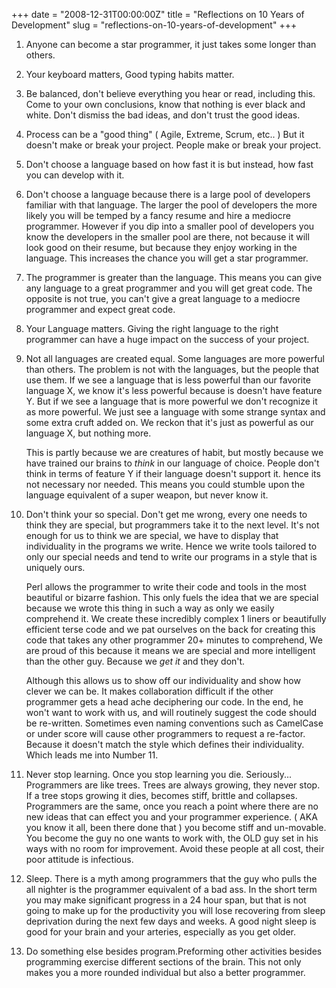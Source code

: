 +++
date = "2008-12-31T00:00:00Z"
title = "Reflections on 10 Years of Development"
slug = "reflections-on-10-years-of-development"
+++

1. Anyone can become a star programmer, it just takes some longer than others.

2. Your keyboard matters, Good typing habits matter.

3. Be balanced, don't believe everything you hear or read, including this. Come
    to your own conclusions, know that nothing is ever black and white. Don't
    dismiss the bad ideas, and don't trust the good ideas.  <!--more-->

4. Process can be a "good thing" ( Agile, Extreme, Scrum, etc.. ) But it
    doesn't make or break your project. People make or break your project.

5. Don't choose a language based on how fast it is but instead, how fast you
    can develop with it.

6. Don't choose a language because there is a large pool of developers familiar
    with that language. The larger the pool of developers the more likely you will
    be temped by a fancy resume and hire a mediocre programmer. However if you dip
    into a smaller pool of developers you know the developers in the smaller pool
    are there, not because it will look good on their resume, but because they
    enjoy working in the language. This increases the chance you will get a star
    programmer.

7. The programmer is greater than the language. This means you can give any
    language to a great programmer and you will get great code. The opposite is not
    true, you can't give a great language to a mediocre programmer and expect great
    code.

8. Your Language matters. Giving the right language to the right programmer can
    have a huge impact on the success of your project.

9. Not all languages are created equal. Some languages are more powerful than
    others. The problem is not with the languages, but the people that use them. If
    we see a language that is less powerful than our favorite language X, we know
    it's less powerful because is doesn't have feature Y. But if we see a language
    that is more powerful we don't recognize it as more powerful. We just see a
    language with some strange syntax and some extra cruft added on. We reckon that
    it's just as powerful as our language X, but nothing more.

    This is partly because we are creatures of habit, but mostly because we have
    trained our brains to *think* in our language of choice. People don't think in
    terms of feature Y if their language doesn't support it. hence its not
    necessary nor needed. This means you could stumble upon the language equivalent
    of a super weapon, but never know it.

10. Don't think your so special. Don't get me wrong, every one needs to think
    they are special, but programmers take it to the next level. It's not enough
    for us to think we are special, we have to display that individuality in the
    programs we write. Hence we write tools tailored to only our special needs and
    tend to write our programs in a style that is uniquely ours.

    Perl allows the programmer to write their code and tools in the most beautiful
    or bizarre fashion. This only fuels the idea that we are special because we
    wrote this thing in such a way as only we easily comprehend it. We create these
    incredibly complex 1 liners or beautifully efficient terse code and we pat
    ourselves on the back for creating this code that takes any other programmer
    20+ minutes to comprehend, We are proud of this because it means we are special
    and more intelligent than the other guy. Because we *get it* and they don't.

    Although this allows us to show off our individuality and show how clever we
    can be. It makes collaboration difficult if the other programmer gets a head
    ache deciphering our code. In the end, he won't want to work with us, and will
    routinely suggest the code should be re-written. Sometimes even naming
    conventions such as CamelCase or under score will cause other programmers to
    request a re-factor. Because it doesn't match the style which defines their
    individuality. Which leads me into Number 11.

11. Never stop learning. Once you stop learning you die. Seriously...
    Programmers are like trees. Trees are always growing, they never stop. If a
    tree stops growing it dies, becomes stiff, brittle and collapses. Programmers
    are the same, once you reach a point where there are no new ideas that can
    effect you and your programmer experience. ( AKA you know it all, been there
    done that ) you become stiff and un-movable. You become the guy no one wants to
    work with, the OLD guy set in his ways with no room for improvement. Avoid
    these people at all cost, their poor attitude is infectious.

12. Sleep. There is a myth among programmers that the guy who pulls the all
    nighter is the programmer equivalent of a bad ass. In the short term you may
    make significant progress in a 24 hour span, but that is not going to make up
    for the productivity you will lose recovering from sleep deprivation during the
    next few days and weeks. A good night sleep is good for your brain and your
    arteries, especially as you get older.

13. Do something else besides program.Preforming other activities besides
    programming exercise different sections of the brain. This not only makes you a
    more rounded individual but also a better programmer.
